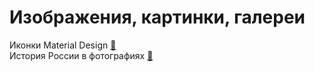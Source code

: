 # Изображения, картинки, галереи

Иконки Material Design [&#128279;](https://material.io/tools/icons/?style=baseline)<br>
История России в фотографиях [&#128279;](https://russiainphoto.ru/)<br>




